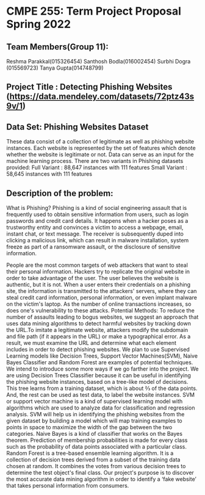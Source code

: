 # CMPE 255: Term Project Proposal Spring 2022 

## Team Members(Group 11):

Reshma Parakkal(015326454)
Santhosh Bodla(016002454)
Surbhi Dogra (015569723)
Tanya Gupta(014748799)

## Project Title : Detecting Phishing Websites (https://data.mendeley.com/datasets/72ptz43s9v/1)
 
## Data Set: Phishing Websites Dataset

These data consist of a collection of legitimate as well as phishing website instances. Each website is represented by the set of features which denote whether the website is legitimate or not. Data can serve as an input for the machine learning process.
There are two variants in Phishing datasets provided:
Full Variant : 88,647 instances with 111 features
Small Variant : 58,645 instances with 111 features

## Description of the problem:

What is Phishing?
Phishing is a kind of social engineering assault that is frequently used to obtain sensitive information from users, such as login passwords and credit card details. It happens when a hacker poses as a trustworthy entity and convinces a victim to access a webpage, email, instant chat, or text message. The receiver is subsequently duped into clicking a malicious link, which can result in malware installation, system freeze as part of a ransomware assault, or the disclosure of sensitive information.

People are the most common targets of web attackers that want to steal their personal information. Hackers try to replicate the original website in order to take advantage of the user. The user believes the website is authentic, but it is not. When a user enters their credentials on a phishing site, the information is transmitted to the attackers' servers, where they can steal credit card information, personal information, or even implant malware on the victim's laptop. As the number of online transactions increases, so does one's vulnerability to these attacks.
Potential Methods:
To reduce the number of assaults leading to bogus websites, we suggest an approach that uses data mining algorithms to detect harmful websites by tracking down the URL.To imitate a legitimate website, attackers modify the subdomain and file path (if it appears in the URL) or make a typographical error. As a result, we must examine the URL and determine what each element includes in order to detect phishing websites. We plan to use Supervised Learning models like Decision Trees, Support Vector Machines(SVM), Naive Bayes Classifier and Random Forest are examples of potential techniques. We intend to introduce some more ways if we go farther into the project.
We are using Decision Trees Classifier because it can be useful in identifying the phishing website instances, based on a tree-like model of decisions. This tree  learns from a training dataset, which is about ⅔ of the data points. And, the rest can be used as test data, to label the website instances.
SVM or support vector machine is a kind of supervised learning model with algorithms which are used to analyze data for classification and regression analysis. SVM will help us in identifying the phishing websites from the given dataset by building a model which will map training examples to points in space to maximize the width of the gap between the two categories.
Naive Bayes is a kind of classifier that works on the Bayes theorem. Prediction of membership probabilities is made for every class such as the probability of data points associated with a particular class.
Random Forest is a tree-based ensemble learning algorithm. It is a collection of decision trees derived from a subset of the training data chosen at random. It combines the votes from various decision trees to determine the test object's final class.
Our project's purpose is to discover the most accurate data mining algorithm in order to identify a ‘fake website’ that takes personal information from consumers.





